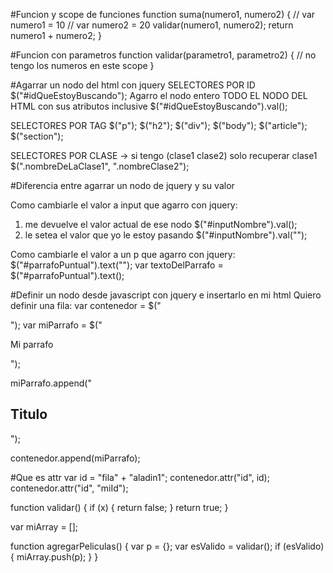 #Funcion y scope de funciones
function suma(numero1, numero2) {
  // var numero1 = 10
  // var numero2 = 20
  validar(numero1, numero2);
  return numero1 + numero2;
}

#Funcion con parametros
function validar(parametro1, parametro2) {
  // no tengo los numeros en este scope
}

#Agarrar un nodo del html con jquery
SELECTORES POR ID
$("#idQueEstoyBuscando"); Agarro el nodo entero TODO EL NODO DEL HTML con sus atributos inclusive
$("#idQueEstoyBuscando").val(); 

SELECTORES POR TAG
$("p");
$("h2");
$("div");
$("body");
$("article");
$("section");

SELECTORES POR CLASE -> si tengo (clase1 clase2) solo recuperar clase1
$(".nombreDeLaClase1", ".nombreClase2");

#Diferencia entre agarrar un nodo de jquery y su valor

Como cambiarle el valor a input que agarro con jquery:
1) me devuelve el valor actual de ese nodo
$("#inputNombre").val();
2) le setea el valor que yo le estoy pasando
$("#inputNombre").val("");

Como cambiarle el valor a un p que agarro con jquery:
$("#parrafoPuntual").text("");
var textoDelParrafo = $("#parrafoPuntual").text();

#Definir un nodo desde javascript con jquery e insertarlo en mi html
Quiero definir una fila:
var contenedor = $("<div class='contenedor'></div>");
var miParrafo = $("<p>Mi parrafo</p>");

miParrafo.append("<h2>Titulo</h2>");

contenedor.append(miParrafo);

#Que es attr
var id = "fila" + "aladin1";
contenedor.attr("id", id);
contenedor.attr("id", "miId");

function validar() {
  if (x) {
    return false;
  }
  return true;
}

var miArray = [];

function agregarPeliculas() {
  var p = {};
  var esValido = validar();
  if (esValido) {
    miArray.push(p);
  }
}
